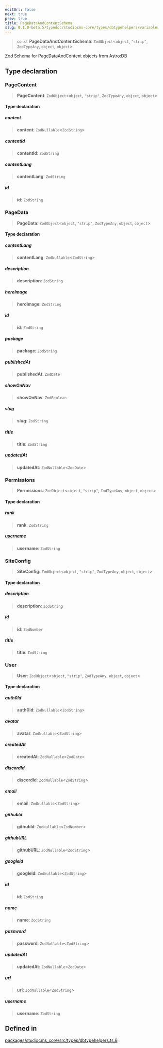 ```yaml
---
editUrl: false
next: true
prev: true
title: PageDataAndContentSchema
slug: 0.1.0-beta.5/typedoc/studiocms-core/types/dbtypehelpers/variables/pagedataandcontentschema
---
```


> `const` **PageDataAndContentSchema**: `ZodObject`\<`object`, `"strip"`, `ZodTypeAny`, `object`, `object`>

Zod Schema for PageDataAndContent objects from Astro:DB

## Type declaration

### PageContent

> **PageContent**: `ZodObject`\<`object`, `"strip"`, `ZodTypeAny`, `object`, `object`>

#### Type declaration

##### content

> **content**: `ZodNullable`\<`ZodString`>

##### contentId

> **contentId**: `ZodString`

##### contentLang

> **contentLang**: `ZodString`

##### id

> **id**: `ZodString`

### PageData

> **PageData**: `ZodObject`\<`object`, `"strip"`, `ZodTypeAny`, `object`, `object`>

#### Type declaration

##### contentLang

> **contentLang**: `ZodNullable`\<`ZodString`>

##### description

> **description**: `ZodString`

##### heroImage

> **heroImage**: `ZodString`

##### id

> **id**: `ZodString`

##### package

> **package**: `ZodString`

##### publishedAt

> **publishedAt**: `ZodDate`

##### showOnNav

> **showOnNav**: `ZodBoolean`

##### slug

> **slug**: `ZodString`

##### title

> **title**: `ZodString`

##### updatedAt

> **updatedAt**: `ZodNullable`\<`ZodDate`>

### Permissions

> **Permissions**: `ZodObject`\<`object`, `"strip"`, `ZodTypeAny`, `object`, `object`>

#### Type declaration

##### rank

> **rank**: `ZodString`

##### username

> **username**: `ZodString`

### SiteConfig

> **SiteConfig**: `ZodObject`\<`object`, `"strip"`, `ZodTypeAny`, `object`, `object`>

#### Type declaration

##### description

> **description**: `ZodString`

##### id

> **id**: `ZodNumber`

##### title

> **title**: `ZodString`

### User

> **User**: `ZodObject`\<`object`, `"strip"`, `ZodTypeAny`, `object`, `object`>

#### Type declaration

##### auth0Id

> **auth0Id**: `ZodNullable`\<`ZodString`>

##### avatar

> **avatar**: `ZodNullable`\<`ZodString`>

##### createdAt

> **createdAt**: `ZodNullable`\<`ZodDate`>

##### discordId

> **discordId**: `ZodNullable`\<`ZodString`>

##### email

> **email**: `ZodNullable`\<`ZodString`>

##### githubId

> **githubId**: `ZodNullable`\<`ZodNumber`>

##### githubURL

> **githubURL**: `ZodNullable`\<`ZodString`>

##### googleId

> **googleId**: `ZodNullable`\<`ZodString`>

##### id

> **id**: `ZodString`

##### name

> **name**: `ZodString`

##### password

> **password**: `ZodNullable`\<`ZodString`>

##### updatedAt

> **updatedAt**: `ZodNullable`\<`ZodDate`>

##### url

> **url**: `ZodNullable`\<`ZodString`>

##### username

> **username**: `ZodString`

## Defined in

[packages/studiocms\_core/src/types/dbtypehelpers.ts:6](https://github.com/astrolicious/studiocms/tree/main/packages/studiocms_core/src/types/dbtypehelpers.ts#L6)
